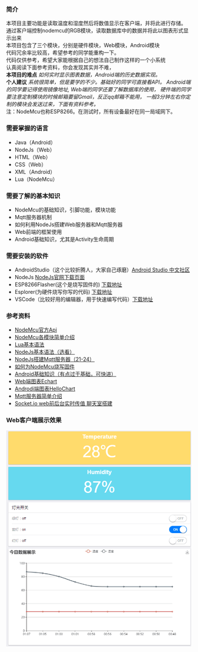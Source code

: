 ### 简介
本项目主要功能是读取温度和湿度然后将数值显示在客户端，并将此进行存储。<br>
通过客户端控制nodemcu的RGB模块，读取数据库中的数据并将此以图表形式显示出来<br>
本项目包含了三个模块，分别是硬件模块，Web模块，Android模块<br>
代码冗余率比较高，希望参考的同学能重构一下。<br>
代码仅供参考，希望大家能根据自己的想法自己制作这样的一个小系统<br>
认真阅读下面参考资料，你会发现其实并不难，<br>
**本项目的难点** *如何实时显示图表数据，Android端的历史数据实现。*<br>
**个人建议** *系统很简单，但是要学的不少。基础好的同学可直接看API。
Android端的同学要记得使用镜像地址,
Web端的同学还要了解数据库的使用，
硬件端的同学要注意定制模块的时候邮箱要留Gmail，反正qq邮箱不能用，
一般3分钟左右你定制的模块会发送过来，下面有资料参考。*<br>
注：NodeMcu也称ESP8266。在测试时，所有设备最好在同一局域网下。
### 需要掌握的语言
* Java（Android）
* NodeJs（Web）
* HTML（Web）
* CSS（Web）
* XML（Android）
* Lua（NodeMcu）
### 需要了解的基本知识
* NodeMcu的基础知识，引脚功能，模块功能
* Mqtt服务器机制
* 如何利用NodeJs搭建Web服务器和Mqtt服务器
* Web前端的框架使用
* Android基础知识，尤其是Activity生命周期
### 需要安装的软件
* AndroidStudio（这个比较折腾人，大家自己琢磨）[Android Studio 中文社区](http://www.android-studio.org/)
* NodeJs [NodeJs官网下载页面](https://nodejs.org/en/download/)
* ESP8266Flasher(这个是烧写固件的) [下载地址](https://github.com/nodemcu/nodemcu-flasher)
* Esplorer(为硬件烧写你写的代码) [下载地址](https://esp8266.ru/esplorer/)
* VSCode（比较好用的编辑器，用于快速编写代码）[下载地址](https://code.visualstudio.com/)
### 参考资料
* [NodeMcu官方Api](http://nodemcu.readthedocs.io/en/dev/) 
* [NodeMcu各模块简单介绍](http://www.jianshu.com/nb/7000517)
* [Lua基本语法](http://www.runoob.com/lua/lua-basic-syntax.html)
* [NodeJs基本语法（选看）](http://www.runoob.com/nodejs/nodejs-tutorial.html)
* [NodeJs搭建Mqtt服务器（21-24）](http://www.maiziedu.com/course/803/)
* [如何为NodeMcu烧写固件](http://www.cnblogs.com/wangzexi/p/5696925.html)
* [Android基础知识（有点过于基础，可快进）](https://cn.udacity.com/course/android-development-for-beginners--ud837)
* [Web端图表Echart](http://echarts.baidu.com/tutorial.html)
* [Androdi端图表HelloChart](http://blog.csdn.net/androidtalent/article/details/52290051)
* [Mqtt服务器简单介绍](http://blog.csdn.net/jiesa/article/details/50635222)
* [Socket.io web前后台实时传值 聊天室搭建](https://socket.io/docs/)
### Web客户端展示效果
![Web客户端展示效果图](https://github.com/songzh96/nodemcu-dht11/blob/master/mqtt-demo-web/show.png)

